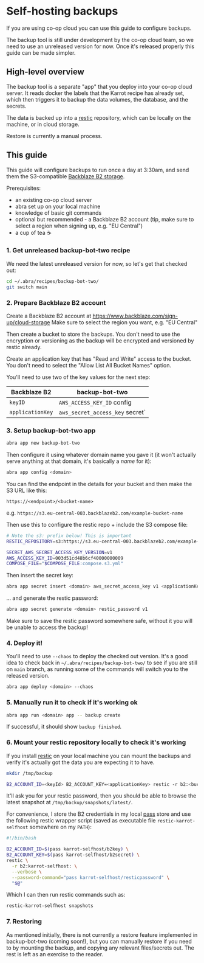 # Self-hosting backups

If you are using co-op cloud you can use this guide to configure backups.

<div class="warning">
The backup tool is still under development by the co-op cloud team, so we need to use an unreleased version for now. Once it's released properly this guide can be made simpler.
</div>

## High-level overview

The backup tool is a separate "app" that you deploy into your co-op cloud server. It reads docker the labels that the Karrot recipe has already set, which then triggers it to backup the data volumes, the database, and the secrets.

The data is backed up into a [restic](https://restic.net/) repository, which can be locally on the machine, or in cloud storage.

Restore is currently a manual process.

## This guide

This guide will configure backups to run once a day at 3:30am, and send them the S3-compatible [Backblaze B2 storage](https://www.backblaze.com/cloud-storage).

Prerequisites:
- an existing co-op cloud server
- abra set up on your local machine
- knowledge of basic git commands
- optional but recommended - a Backblaze B2 account (tip, make sure to select a region when signing up, e.g. "EU Central")
- a cup of tea ☕

### 1. Get unreleased backup-bot-two recipe

We need the latest unreleased version for now, so let's get that checked out:

```bash
cd ~/.abra/recipes/backup-bot-two/
git switch main
```

### 2. Prepare Backblaze B2 account

Create a Backblaze B2 account at https://www.backblaze.com/sign-up/cloud-storage
Make sure to select the region you want, e.g. "EU Central"

Then create a bucket to store the backups. You don't need to use the encryption or versioning as the backup will be encrypted and versioned by restic already.

Create an application key that has "Read and Write" access to the bucket. You don't need to select the "Allow List All Bucket Names" option.

You'll need to use two of the key values for the next step:

| Backblaze B2 | backup-bot-two |
|--|--|
| `keyID` | `AWS_ACCESS_KEY_ID` config |
| `applicationKey` | `aws_secret_access_key` secret` |


### 3. Setup backup-bot-two app

```bash
abra app new backup-bot-two
```

Then configure it using whatever domain name you gave it (it won't actually serve anything at that domain, it's basically a _name_ for it):

```bash
abra app config <domain>
```

You can find the endpoint in the details for your bucket and then make the S3 URL like this:
```
https://<endpoint>/<bucket-name>
```

e.g. `https://s3.eu-central-003.backblazeb2.com/example-bucket-name`


Then use this to configure the restic repo + include the S3 compose file:

```bash
# Note the s3: prefix below! This is important
RESTIC_REPOSITORY=s3:https://s3.eu-central-003.backblazeb2.com/example-bucket-name

SECRET_AWS_SECRET_ACCESS_KEY_VERSION=v1
AWS_ACCESS_KEY_ID=003d51cd48b6cf40000000009
COMPOSE_FILE="$COMPOSE_FILE:compose.s3.yml"
```

Then insert the secret key:

```bash
abra app secret insert <domain> aws_secret_access_key v1 <applicationKey>
```

... and generate the restic password:

```bash
abra app secret generate <domain> restic_password v1
```

<div class="warning">

Make sure to save the restic password somewhere safe, without it you will be unable to access the backup!

</div>

### 4. Deploy it!

You'll need to use `--chaos` to deploy the checked out version. It's a good idea to check back in `~/.abra/recipes/backup-bot-two/` to see if you are still on `main` branch, as running some of the commands will switch you to the released version.

```bash
abra app deploy <domain> --chaos
```

### 5. Manually run it to check if it's working ok

```bash
abra app run <domain> app -- backup create
```

If successful, it should show `backup finished`.

### 6. Mount your restic repository locally to check it's working

If you install [restic](https://restic.net/) on your local machine you can mount the backups and verify it's actually got the data you are expecting it to have.

```bash
mkdir /tmp/backup

B2_ACCOUNT_ID=<keyId> B2_ACCOUNT_KEY=<applicationKey> restic -r b2:<bucket-name>: mount /tmp/backup
```

It'll ask you for your restic password, then you should be able to browse the latest snapshot at `/tmp/backup/snapshots/latest/`.

For convenience, I store the B2 credentials in my local [pass](https://www.passwordstore.org/) store and use the following restic wrapper script (saved as executable file `restic-karrot-selfhost` somewhere on my `PATH`):

```bash
#!/bin/bash

B2_ACCOUNT_ID=$(pass karrot-selfhost/b2key) \
B2_ACCOUNT_KEY=$(pass karrot-selfhost/b2secret) \
restic \
  -r b2:karrot-selfhost: \
  --verbose \
  --password-command="pass karrot-selfhost/resticpassword" \
  "$@"
```

Which I can then run restic commands such as:

```bash
restic-karrot-selfhost snapshots
```

### 7. Restoring

As mentioned initially, there is not currently a restore feature implemented in backup-bot-two (coming soon!), but you can manually restore if you need to by mounting the backup, and copying any relevant files/secrets out. The rest is left as an exercise to the reader.
